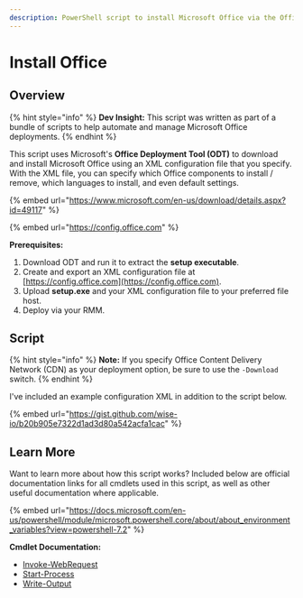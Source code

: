 ```yaml
---
description: PowerShell script to install Microsoft Office via the Office Deployment Tool.
---
```


# Install Office

## Overview

{% hint style="info" %}
**Dev Insight:** This script was written as part of a bundle of scripts to help automate and manage Microsoft Office deployments.
{% endhint %}

This script uses Microsoft's **Office Deployment Tool (ODT)** to download and install Microsoft Office using an XML configuration file that you specify. With the XML file, you can specify which Office components to install / remove, which languages to install, and even default settings.

{% embed url="https://www.microsoft.com/en-us/download/details.aspx?id=49117" %}

{% embed url="https://config.office.com" %}

**Prerequisites:**

1. Download ODT and run it to extract the **setup executable**.
2. Create and export an XML configuration file at [https://config.office.com](https://config.office.com).
3. Upload **setup.exe** and your XML configuration file to your preferred file host.
4. Deploy via your RMM.

## Script

{% hint style="info" %}
**Note:** If you specify Office Content Delivery Network (CDN) as your deployment option, be sure to use the `-Download` switch.
{% endhint %}

I've included an example configuration XML in addition to the script below.

{% embed url="https://gist.github.com/wise-io/b20b905e7322d1ad3d80a542acfa1cac" %}

## Learn More

Want to learn more about how this script works? Included below are official documentation links for all cmdlets used in this script, as well as other useful documentation where applicable.

{% embed url="https://docs.microsoft.com/en-us/powershell/module/microsoft.powershell.core/about/about_environment_variables?view=powershell-7.2" %}

**Cmdlet Documentation:**

* [Invoke-WebRequest](https://docs.microsoft.com/en-us/powershell/module/microsoft.powershell.utility/invoke-webrequest?view=powershell-7.2)
* [Start-Process](https://docs.microsoft.com/en-us/powershell/module/microsoft.powershell.management/start-process?view=powershell-7.2)
* [Write-Output](https://docs.microsoft.com/en-us/powershell/module/microsoft.powershell.utility/write-output?view=powershell-7.2)
